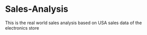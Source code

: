 # Sales-Analysis
This is the real world sales analysis based on USA sales data of the electronics store
